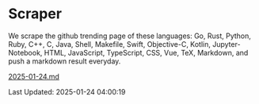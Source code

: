 # Scraper

We scrape the github trending page of these languages: Go, Rust, Python, Ruby, C++, C, Java, Shell, Makefile, Swift, Objective-C, Kotlin, Jupyter-Notebook, HTML, JavaScript, TypeScript, CSS, Vue, TeX, Markdown, and push a markdown result everyday.

[2025-01-24.md](https://github.com/yangwenmai/github-trending-backup/blob/master/2025-01-24.md)

Last Updated: 2025-01-24 04:00:19